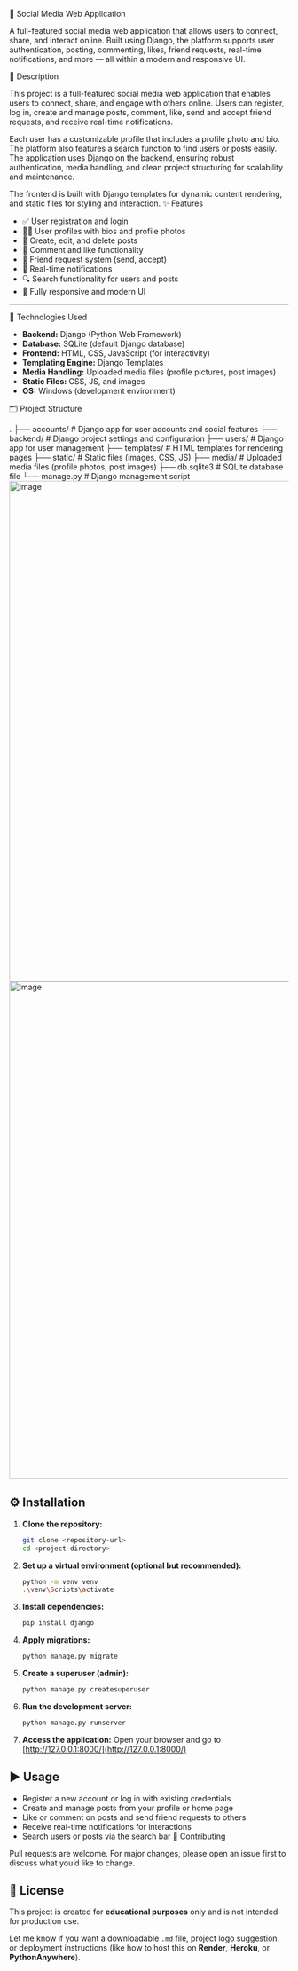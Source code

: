 📱 Social Media Web Application

A full-featured social media web application that allows users to connect, share, and interact online. Built using Django, the platform supports user authentication, posting, commenting, likes, friend requests, real-time notifications, and more — all within a modern and responsive UI.

📄 Description

This project is a full-featured social media web application that enables users to connect, share, and engage with others online. Users can register, log in, create and manage posts, comment, like, send and accept friend requests, and receive real-time notifications.

Each user has a customizable profile that includes a profile photo and bio. The platform also features a search function to find users or posts easily. The application uses Django on the backend, ensuring robust authentication, media handling, and clean project structuring for scalability and maintenance.

The frontend is built with Django templates for dynamic content rendering, and static files for styling and interaction.
✨ Features

- ✅ User registration and login
- 🧑‍💼 User profiles with bios and profile photos
- 📝 Create, edit, and delete posts
- 💬 Comment and like functionality
- 🤝 Friend request system (send, accept)
- 🔔 Real-time notifications
- 🔍 Search functionality for users and posts
- 📱 Fully responsive and modern UI

---
 🧰 Technologies Used

- **Backend:** Django (Python Web Framework)
- **Database:** SQLite (default Django database)
- **Frontend:** HTML, CSS, JavaScript (for interactivity)
- **Templating Engine:** Django Templates
- **Media Handling:** Uploaded media files (profile pictures, post images)
- **Static Files:** CSS, JS, and images
- **OS:** Windows (development environment)

🗂 Project Structure

.
├── accounts/      # Django app for user accounts and social features
├── backend/       # Django project settings and configuration
├── users/         # Django app for user management
├── templates/     # HTML templates for rendering pages
├── static/        # Static files (images, CSS, JS)
├── media/         # Uploaded media files (profile photos, post images)
├── db.sqlite3     # SQLite database file
└── manage.py      # Django management script
<img width="1767" height="902" alt="image" src="https://github.com/user-attachments/assets/6f21fb1a-3711-48e1-bc41-d741bfd1b973" />
<img width="1748" height="898" alt="image" src="https://github.com/user-attachments/assets/33a5bbae-bebf-4210-9511-1a6d97862684" />
## ⚙️ Installation

1. **Clone the repository:**
   ```bash
   git clone <repository-url>
   cd <project-directory>

2. **Set up a virtual environment (optional but recommended):**

   ```bash
   python -m venv venv
   .\venv\Scripts\activate
   ```

3. **Install dependencies:**

   ```bash
   pip install django
   ```

4. **Apply migrations:**

   ```bash
   python manage.py migrate
   ```

5. **Create a superuser (admin):**

   ```bash
   python manage.py createsuperuser
   ```

6. **Run the development server:**

   ```bash
   python manage.py runserver
   ```

7. **Access the application:**
   Open your browser and go to [http://127.0.0.1:8000/](http://127.0.0.1:8000/)

## ▶️ Usage

* Register a new account or log in with existing credentials
* Create and manage posts from your profile or home page
* Like or comment on posts and send friend requests to others
* Receive real-time notifications for interactions
* Search users or posts via the search bar
🤝 Contributing

Pull requests are welcome. For major changes, please open an issue first to discuss what you’d like to change.
## 📜 License

This project is created for **educational purposes** only and is not intended for production use.


Let me know if you want a downloadable `.md` file, project logo suggestion, or deployment instructions (like how to host this on **Render**, **Heroku**, or **PythonAnywhere**).

